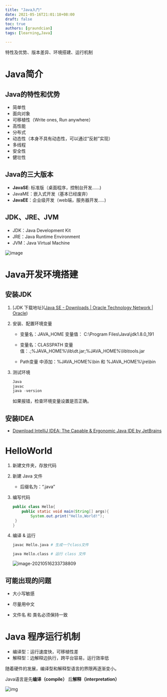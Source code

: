 ```yaml
---
title: "Java入门"
date: 2021-05-16T21:01:18+08:00
draft: false
toc: true
authors: [graundcian]
tags: [learning,Java]

---
```

特性及优势、版本差异、环境搭建、运行机制

<!--more-->

# Java简介

## Java的特性和优势

- 简单性
- 面向对象
- 可移植性（Write ones, Run anywhere）
- 高性能
- 分布式
- 动态性（本身不具有动态性，可以通过“反射”实现）
- 多线程
- 安全性
- 健壮性

## Java的三大版本

- **JavaSE**:  标准版（桌面程序，控制台开发......)
- JavaME：嵌入式开发（基本已经废弃）
- **JavaEE**：企业级开发（web端，服务器开发.....)

## JDK、JRE、JVM

- JDK：Java Development Kit
- JRE：Java Runtime Environment
- JVM：Java Virtual Machine

![image](https://cdn.jsdelivr.net/gh/Graundcian/images@master/blog/image.v0efhp6of2o.png)





# Java开发环境搭建

## 安装JDK

1. [JDK 下载地址]([Java SE - Downloads | Oracle Technology Network | Oracle](https://www.oracle.com/java/technologies/javase-downloads.html))

2. 安装、配置环境变量

   - 变量名：JAVA_HOME  变量值：  C:\Program Files\Java\jdk1.8.0_191
   
   - 变量名：CLASSPATH   变量值：.;%JAVA_HOME%\lib\dt.jar;%JAVA_HOME%\lib\tools.jar
   - Path变量 中添加：%JAVA_HOME%\bin  和  %JAVA_HOME%\jre\bin
   
3. 测试环境

   ```powershell
   Java
   javac
   java -version
   ```

   如果报错，检查环境变量设置是否正确。

## 安装IDEA

- [Download IntelliJ IDEA: The Capable & Ergonomic Java IDE by JetBrains](https://www.jetbrains.com/idea/download/#section=windows)



# HelloWorld

1. 新建文件夹，存放代码

2. 新建 Java 文件
   - 后缀名为：“.java”
   
3. 编写代码

   ```java
   public class Hello{
       public static void main(String[] args){
           System.out.print("Hello,World!");
   	}
   }
   ```


4. 编译 & 运行

   ```bash
   javac Hello.java # 生成一个class文件
   
   java Hello.class # 运行 class 文件
   ```
   
   ![image-20210516233738809](https://cdn.jsdelivr.net/gh/Graundcian/images@master/blog/2021/05/17/20210517155425.png)

## 可能出现的问题

- 大小写敏感

- 尽量用中文

- 文件名 和 类名必须保持一致

  

# Java 程序运行机制

- 编译型：运行速度快，可移植性差
- 解释型：边解释边执行，跨平台容易，运行效率低

随着硬件的发展，编译型和解释型语言的界限再逐渐变小。



Java语言是先**编译（compile）** 后**解释（interpretation）**

![img](https://cdn.jsdelivr.net/gh/Graundcian/images@master/blog/2021/05/17/20210517145907)
